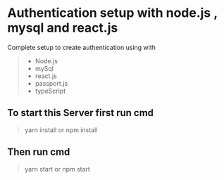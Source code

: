 # Authentication setup with node.js , mysql and react.js

Complete setup to create authentication using with

> - Node.js
> - mySql
> - react.js
> - passport.js
> - typeScript

## To start this Server first run cmd

> yarn install or npm install

## Then run cmd

> yarn start or npm start
